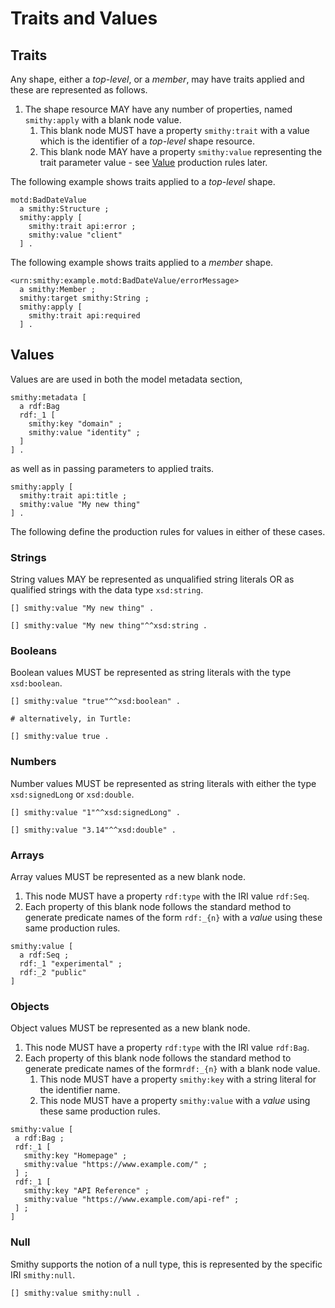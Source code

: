 # Traits and Values


## Traits

Any shape, either a *top-level*, or a *member*, may have traits applied and these are represented as
follows.

1. The shape resource MAY have any number of properties, named `smithy:apply` with a blank node value.
    1. This blank node MUST have a property `smithy:trait` with a value which is the identifier
       of a *top-level* shape resource.
    1. This blank node MAY have a property `smithy:value` representing the trait parameter value -
       see [Value](#values) production rules later.

The following example shows traits applied to a *top-level* shape.

```turtle
motd:BadDateValue
  a smithy:Structure ;
  smithy:apply [
    smithy:trait api:error ;
    smithy:value "client"
  ] .
```

The following example shows traits applied to a *member* shape.

```turtle
<urn:smithy:example.motd:BadDateValue/errorMessage> 
  a smithy:Member ;
  smithy:target smithy:String ;
  smithy:apply [
    smithy:trait api:required
  ] .
```

## Values

Values are are used in both the model metadata section,

```turtle
smithy:metadata [
  a rdf:Bag
  rdf:_1 [
    smithy:key "domain" ;
    smithy:value "identity" ;
  ]
] .
```

as well as in passing parameters to applied traits.

```turtle
smithy:apply [
  smithy:trait api:title ;
  smithy:value "My new thing"
] .
```

The following define the production rules for values in either of these cases.

### Strings

String values MAY be represented as unqualified string literals OR as qualified strings with the data type `xsd:string`.

```turtle
[] smithy:value "My new thing" .

[] smithy:value "My new thing"^^xsd:string .
```

### Booleans

Boolean values MUST be represented as string literals with the type `xsd:boolean`.

```turtle
[] smithy:value "true"^^xsd:boolean" .

# alternatively, in Turtle:

[] smithy:value true .
```

### Numbers

Number values MUST be represented as string literals with either the type `xsd:signedLong` or
   `xsd:double`.

```turtle
[] smithy:value "1"^^xsd:signedLong" .

[] smithy:value "3.14"^^xsd:double" .
```

### Arrays

Array values MUST be represented as a new blank node.

1. This node MUST have a property `rdf:type` with the IRI value `rdf:Seq`.
1. Each property of this blank node follows the standard method to generate predicate names of the 
   form `rdf:_{n}` with a *value* using these same production rules.

```turtle
smithy:value [
  a rdf:Seq ;
  rdf:_1 "experimental" ;
  rdf:_2 "public"
]
```

### Objects

Object values MUST be represented as a new blank node.

1. This node MUST have a property `rdf:type` with the IRI value `rdf:Bag`.
1. Each property of this blank node follows the standard method to generate predicate names of the
   form`rdf:_{n}` with a blank node value.
    1. This node MUST have a property `smithy:key` with a string literal for the identifier name.
    1. This node MUST have a property `smithy:value` with a *value* using these same production rules.

```turtle
smithy:value [
 a rdf:Bag ;
 rdf:_1 [
   smithy:key "Homepage" ;
   smithy:value "https://www.example.com/" ;
 ] ;
 rdf:_1 [
   smithy:key "API Reference" ;
   smithy:value "https://www.example.com/api-ref" ;
 ] ;
]
```

### Null

Smithy supports the notion of a null type, this is represented by the specific IRI `smithy:null`.

```turtle
[] smithy:value smithy:null .
```